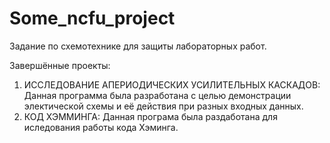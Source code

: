 # Some_ncfu_project
Задание по схемотехнике для защиты лабораторных работ.

Завершённые проекты:
1. ИССЛЕДОВАНИЕ АПЕРИОДИЧЕСКИХ УСИЛИТЕЛЬНЫХ КАСКАДОВ:
Данная программа была разработана с целью демонстрации электической схемы 
и её действия при разных входных данных.
2. КОД ХЭММИНГА:
Данная програма была раздаботана для иследования работы кода Хэминга.
